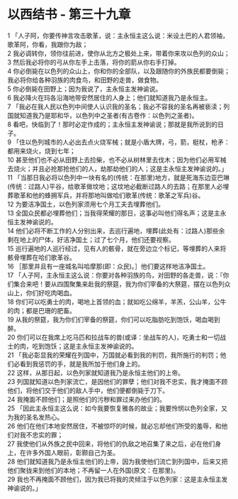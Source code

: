 # 以西结书 - 第三十九章
  
 1 「人子阿，你要传神言攻击歌革，说：主永恒主这么说：米设土巴的人君领袖，歌革阿，你看，我跟你为敌；  
 2 我必调转你，领你往前进，使你从北方之极处上来，带着你来攻以色列的众山；  
 3 然后我必将你的弓从你左手上击落，将你的箭从你右手打掉。  
 4 你必倒毙在以色列的众山上，你和你的全部队，以及跟随你的外族民都要倒毙；我必将你给各种羽族的肉食鸟，和田野的走兽，做食物。  
 5 你必倒毙在田野上；因为我说了，主永恒主发神谕说。  
 6 我必降火在玛各沿海地带安然居住的人身上；他们就知道我乃是永恒主。  
 7 「我必在我人民以色列中间使人认识我的圣名；我必不容我的圣名再被亵渎；列国就知道我乃是耶和华，以色列中之圣者(有古卷作：以色列之圣者)。  
 8 看吧，快临到了！那时必定作成的；主永恒主发神谕说；那就是我所说到的日子。  
 9 「住以色列城市的人必出去点火烧军械；就是小盾大牌，弓，箭，梃杖，枪矛：都用来烧火，烧到七年；  
 10 甚至他们也不必从田野上去捡柴，也不必从树林里去伐木；因为他们必用军械去烧火；并且必抢那抢他们的人，劫那劫他们的人；这是主永恒主发神谕说的。」  
 11 「当那日我必将以色列中一块有名的(传统：在那里)地方，就是死海东边亚巴琳(传统：过路人)平谷，给歌革做坟地；这坟地必截断过路人的去路；在那里人必埋葬歌革和他的蜂拥军兵，并将那地叫做哈们歌革(传统：歌革之军兵)谷。  
 12 为要洁净国土，以色列家须用七个月工夫去埋葬他们。  
 13 全国众民都必埋葬他们；当我得荣耀的那日，这事必叫他们得名声；这是主永恒主发神谕说的。  
 14 他们必将不断工作的人分别出来，去巡行遍地，埋葬(此处有：过路人)那些余剩在地上的尸体，好洁净国土；过了七个月，他们还要视察。  
 15 巡行遍地的人巡行经过，见有人的骸骨，就在旁边立个标记，等埋葬的人来将骸骨埋葬在哈们歌革谷。  
 16 ［那里并且有一座城名叫哈摩那(即：众民)。］他们要这样地洁净国土。  
 17 「人子阿，主永恒主这么说：你要对各种羽族的鸟，对田野的各走兽，说：『你们集合来吧！要从四围聚集来赴我的祭筵，我为你们宰备的大祭筵，摆在以色列众山上，你们好吃肉喝血。  
 18 你们可以吃勇士的肉，喝地上首领的血；就如吃公绵羊，羊羔，公山羊，公牛的肉；都是巴珊的肥畜。  
 19 从我的祭筵，我为你们们宰备的祭筵，你们可以吃脂肪吃到饱饫，喝血喝到醉。  
 20 你们可以在我席上吃马匹和拉战车的兽(或译：坐战车的人)，吃勇士和一切战士的肉，吃到饱饫；这是主永恒主发神谕说的。  
 21 「我必彰显我的荣耀在列国中，万国就必看到我的判罚，我所施行的判罚；他们必看到我惩罚的手，就是我所加于他们身上的。  
 22 这样，从那日起，以色列家就知道我乃是永恒主他们的上帝。  
 23 列国就知道以色列家流亡，是因他们的罪孽；他们对我不忠实，我才掩面不顾他们，将他们交于他们的敌人手中，他们便都倒毙于刀下。  
 24 我掩面不顾他们；是照他们的污秽和罪过来办他们的。  
 25 「因此主永恒主这么说：如今我要恢复雅各的故业；我要怜悯以色列全家，又为我的圣名发热心。  
 26 他们在他们本地安然居住，不被惊吓的时候，就必忘却他们所受的羞辱，和他们对我不忠实的罪；  
 27 我使他们从外族之民中回来，将他们的仇敌之地召集了来之后，必在他们身上，在许多外国人眼前，彰颢自己为圣。  
 28 他们就知道我乃是永恒主他们的上帝，因为我使他们流亡到列国中，后来又把他们聚拢来到他们的本地；不再留一人在外国(原文：在那里)。  
 29 我也不再掩面不顾他们，因为我已将我的灵倾注于以色列家：这是主永恒主发神谕说的。」